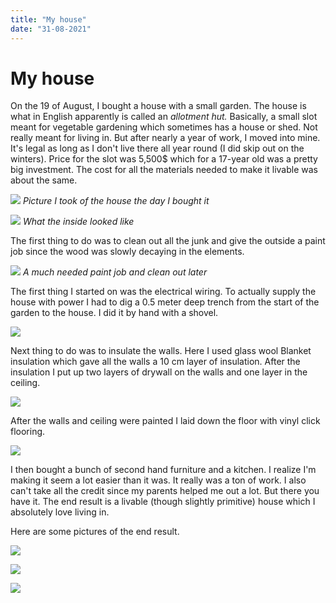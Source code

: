 ```yaml
---
title: "My house"
date: "31-08-2021"
---
```


# My house

On the 19 of August, I bought a house with a small garden. The house is what in English apparently is called an _allotment hut._ Basically, a small slot meant for vegetable gardening which sometimes has a house or shed. Not really meant for living in. But after nearly a year of work, I moved into mine. It's legal as long as I don't live there all year round (I did skip out on the winters). Price for the slot was 5,500$ which for a 17-year old was a pretty big investment. The cost for all the materials needed to make it livable was about the same.

![](/media/my-house/first.png)
_Picture I took of the house the day I bought it_

![](/media/my-house/inside.jpg)
_What the inside looked like_

The first thing to do was to clean out all the junk and give the outside a paint job since the wood was slowly decaying in the elements.

![](/media/my-house/front.jpg)
_A much needed paint job and clean out later_

The first thing I started on was the electrical wiring. To actually supply the house with power I had to dig a 0.5 meter deep trench from the start of the garden to the house. I did it by hand with a shovel.

![](/media/my-house/dig.jpg)

Next thing to do was to insulate the walls. Here I used glass wool Blanket insulation which gave all the walls a 10 cm layer of insulation. After the insulation I put up two layers of drywall on the walls and one layer in the ceiling.

![](/media/my-house/dry-wall.jpg)

After the walls and ceiling were painted I laid down the floor with vinyl click flooring.

![](/media/my-house/floor.jpg)

I then bought a bunch of second hand furniture and a kitchen. I realize I'm making it seem a lot easier than it was. It really was a ton of work. I also can't take all the credit since my parents helped me out a lot. But there you have it. The end result is a livable (though slightly primitive) house which I absolutely love living in.

Here are some pictures of the end result.

![](/media/my-house/door.jpg)

![](/media/my-house/kitchen.jpg)

![](/media/my-house/bed.jpg)
